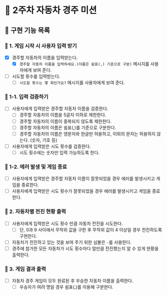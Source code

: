 # 🚖 2주차 자동차 경주 미션

## 🚀 구현 기능 목록

### 💬 1. 게임 시작 시 사용자 입력 받기

- [x] 경주할 자동차의 이름을 입력받는다.
  - [x] `경주할 자동차 이름을 입력하세요.(이름은 쉼표(,) 기준으로 구분)` 메시지를 사용자에게 보여 준다.
- [ ] 시도할 횟수를 입력받는다.
  - [ ] `시도할 횟수는 몇 회인가요?` 메시지를 사용자에게 보여 준다.

### 💬 1-1. 입력 검증하기

- [ ] 사용자에게 입력받은 경주할 자동차 이름을 검증한다.
  - [ ] 경주할 자동차의 이름을 5글자 이하로 제한한다.
  - [ ] 경주할 자동차의 이름이 중복되지 않도록 제한한다.
  - [ ] 경주할 자동차의 이름은 쉼표(,)를 기준으로 구분한다.
  - [ ] 경주할 자동차의 이름은 영문자와 한글만 허용하고, 이외의 문자는 허용하지 않는다. (숫자, 기호 등)
- [ ] 사용자에게 입력받은 시도 횟수를 검증한다.
  - [ ] 시도 횟수에는 숫자만 입력 가능하도록 한다.

### 💬 1-2. 에러 발생 및 게임 종료

- [ ] 사용자에게 입력받은 경주할 자동차 이름이 잘못되었을 경우 에러를 발생시키고 게임을 종료한다.
- [ ] 사용자에게 입력받은 시도 횟수가 잘못되었을 경우 에러를 발생시키고 게임을 종료한다.

### 🚖 2. 자동차별 전진 현황 출력

- [ ] 사용자에게 입력받은 시도 횟수 만큼 자동차 전진을 시도한다.
  - [ ] 단, 0과 9 사이에서 무작위 값을 구한 후 무작위 값이 4 이상일 경우 전진하도록 구현한다.
- [ ] 자동차가 전진하고 있는 것을 보여 주기 위한 심볼은 `-`를 사용한다.
- [ ] 경주에 참가한 모든 자동차가 시도 횟수마다 얼만큼 전진했는지 알 수 있게 현황을 출력한다.

### 👑 3. 게임 결과 출력

- [ ] 자동차 경주 게임이 모두 완료된 후 우승한 자동차 이름을 출력한다.
  - [ ] 우승자가 여려 명일 경우 쉼표(,)를 이용해 구분한다.
